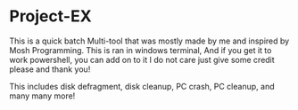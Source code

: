 # Project-EX
This is a quick batch Multi-tool that was mostly made by me and inspired by Mosh Programming. This is ran in windows terminal, And if you get it to work powershell, you can add on to it I do not care just give some credit please and thank you!

This includes disk defragment, disk cleanup, PC crash, PC cleanup, and many many more!
